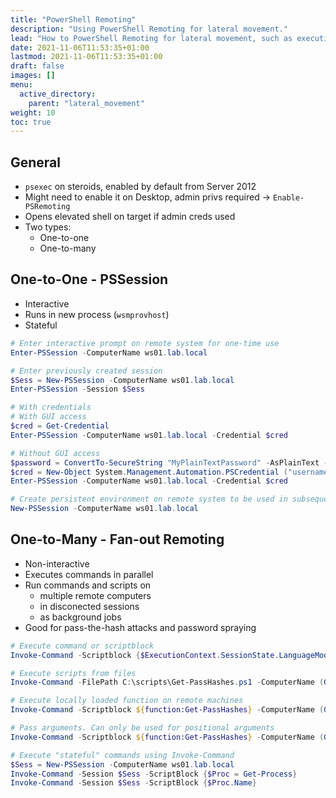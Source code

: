 ```yaml
---
title: "PowerShell Remoting"
description: "Using PowerShell Remoting for lateral movement."
lead: "How to PowerShell Remoting for lateral movement, such as executing simple commands or creating persistent sessions."
date: 2021-11-06T11:53:35+01:00
lastmod: 2021-11-06T11:53:35+01:00
draft: false
images: []
menu: 
  active_directory:
    parent: "lateral_movement"
weight: 10
toc: true
---
```


## General

- `psexec` on steroids, enabled by default from Server 2012
- Might need to enable it on Desktop, admin privs required -> `Enable-PSRemoting`
- Opens elevated shell on target if admin creds used
- Two types:
  - One-to-one
  - One-to-many

## One-to-One - PSSession

- Interactive
- Runs in new process (`wsmprovhost`)
- Stateful

```powershell
# Enter interactive prompt on remote system for one-time use
Enter-PSSession -ComputerName ws01.lab.local

# Enter previously created session
$Sess = New-PSSession -ComputerName ws01.lab.local
Enter-PSSession -Session $Sess

# With credentials
# With GUI access
$cred = Get-Credential
Enter-PSSession -ComputerName ws01.lab.local -Credential $cred

# Without GUI access
$password = ConvertTo-SecureString "MyPlainTextPassword" -AsPlainText -Force
$cred = New-Object System.Management.Automation.PSCredential ("username", $password)
Enter-PSSession -ComputerName ws01.lab.local -Credential $cred

# Create persistent environment on remote system to be used in subsequest Invoke-Command calls or entered later with Enter-PSSession. Useful for scripts
New-PSSession -ComputerName ws01.lab.local
```

## One-to-Many - Fan-out Remoting

- Non-interactive
- Executes commands in parallel
- Run commands and scripts on
  - multiple remote computers
  - in disconected sessions
  - as background jobs
- Good for pass-the-hash attacks and password spraying

```powershell
# Execute command or scriptblock
Invoke-Command -Scriptblock {$ExecutionContext.SessionState.LanguageMode} -ComputerName (Get-Content hosts.txt)

# Execute scripts from files
Invoke-Command -FilePath C:\scripts\Get-PassHashes.ps1 -ComputerName (Get-Content hosts.txt)

# Execute locally loaded function on remote machines
Invoke-Command -Scriptblock ${function:Get-PassHashes} -ComputerName (Get-Content hosts.txt)

# Pass arguments. Can only be used for positional arguments
Invoke-Command -Scriptblock ${function:Get-PassHashes} -ComputerName (Get-Content hosts.txt) -ArgumentList

# Execute "stateful" commands using Invoke-Command
$Sess = New-PSSession -ComputerName ws01.lab.local
Invoke-Command -Session $Sess -ScriptBlock {$Proc = Get-Process}
Invoke-Command -Session $Sess -ScriptBlock {$Proc.Name}
```

